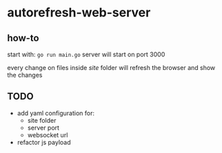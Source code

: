 # autorefresh-web-server

## how-to
start with:
`go run main.go`
server will start on port 3000

every change on files inside *site* folder will refresh the browser and show the changes

## TODO
- add yaml configuration for:
  - site folder
  - server port
  - websocket url
- refactor js payload

